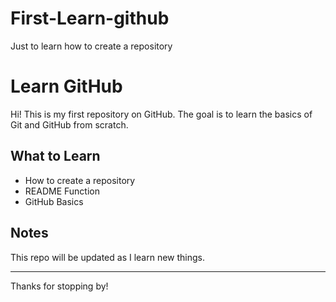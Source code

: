 # First-Learn-github
Just to learn how to create a repository
# Learn GitHub

Hi! This is my first repository on GitHub. 
The goal is to learn the basics of Git and GitHub from scratch.

## What to Learn
- How to create a repository
- README Function
- GitHub Basics

## Notes
This repo will be updated as I learn new things.

---

Thanks for stopping by!
